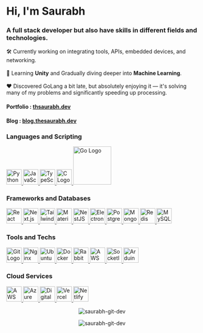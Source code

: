 <h1>Hi, I'm Saurabh</h1>
<h3>
A full stack developer but also have skills in different fields and technologies.
</h3>

🛠️ Currently working on integrating tools, APIs, embedded devices, and networking.
</br></br>
🌱 Learning **Unity** and Gradually diving deeper into **Machine Learning**.
</br></br>
❤️ Discovered GoLang a bit late, but absolutely enjoying it — it's solving many of my problems and significantly speeding up processing.
</br>

#### Portfolio : [thsaurabh.dev](https://thesaurabh.dev)
#### Blog      : [blog.thesaurabh.dev](https://thesaurabh.dev)

<p align="left">
</p>


<h3 align="left">Languages and Scripting</h3>
<a href="https://www.python.org/">
    <img src="https://www.thesaurabh.dev/images/python.png" alt="Python Logo" width="40">
</a>

<a href="https://developer.mozilla.org/en-US/docs/Web/JavaScript">
    <img src="https://www.thesaurabh.dev/images/javascript.png" alt="JavaScript Logo" width="40">
</a>

<a href="https://www.typescriptlang.org/">
    <img src="https://www.thesaurabh.dev/images/tech/typescript.png" alt="TypeScript Logo" width="40">
</a>

<a href="https://en.cppreference.com/w/c/language">
    <img src="https://www.thesaurabh.dev/images/clang.png" alt="C Logo" width="40">
</a>

<a href="https://go.dev/">
    <img src="https://go.dev/images/go-logo-blue.svg" alt="Go Logo" width="100">
</a>


<h3 align="left">Frameworks and Databases</h3>
<a href="https://reactjs.org/">
    <img src="https://www.thesaurabh.dev/images/react.png" alt="React Logo" width="40">
</a>

<a href="https://nextjs.org/">
    <img src="https://www.thesaurabh.dev/images/nextjs.png" alt="Next.js Logo" width="40">
</a>

<a href="https://tailwindcss.com/">
    <img src="https://www.thesaurabh.dev/images/tailwind.png" alt="TailwindCSS Logo" width="40">
</a>

<a href="https://mui.com/">
    <img src="https://www.thesaurabh.dev/images/materialui.png" alt="Material-UI Logo" width="40">
</a>

<a href="https://nestjs.com/">
    <img src="https://www.thesaurabh.dev/images/nestjs.png" alt="NestJS Logo" width="40">
</a>

<a href="https://www.electronjs.org/">
    <img src="https://www.thesaurabh.dev/images/electron.png" alt="Electron Logo" width="40">
</a>

<a href="https://www.postgresql.org/">
    <img src="https://www.thesaurabh.dev/images/postgres.png" alt="PostgreSQL Logo" width="40">
</a>

<a href="https://www.mongodb.com/">
    <img src="https://www.thesaurabh.dev/images/mongodb.png" alt="MongoDB Logo" width="40">
</a>

<a href="https://redis.io/">
    <img src="https://www.thesaurabh.dev/images/redis.png" alt="Redis Logo" width="40">
</a>

<a href="https://www.mysql.com/">
    <img src="https://www.thesaurabh.dev/images/mysql.png" alt="MySQL Logo" width="40">
</a>




<h3 align="left">Tools and Techs</h3>
<a href="https://git-scm.com/">
    <img src="https://www.thesaurabh.dev/images/git.png" alt="Git Logo" width="40">
</a>

<a href="https://nginx.org/">
    <img src="https://www.thesaurabh.dev/images/nginx.png" alt="Nginx Logo" width="40">
</a>

<a href="https://ubuntu.com/">
    <img src="https://www.thesaurabh.dev/images/ubuntu.png" alt="Ubuntu Logo" width="40">
</a>

<a href="https://www.docker.com/">
    <img src="https://www.thesaurabh.dev/images/docker.png" alt="Docker Logo" width="40">
</a>

<a href="https://www.rabbitmq.com/">
    <img src="https://www.thesaurabh.dev/images/rabbitmq.png" alt="RabbitMQ Logo" width="40">
</a>

<a href="https://aws.amazon.com/sqs/">
    <img src="https://www.thesaurabh.dev/images/sqs.png" alt="AWS SQS Logo" width="40">
</a>

<a href="https://socket.io/">
    <img src="https://www.thesaurabh.dev/images/socketio.png" alt="SocketIO Logo" width="40">
</a>

<a href="https://www.arduino.cc/">
    <img src="https://www.thesaurabh.dev/images/arduino.png" alt="Arduino Logo" width="40">
</a>



<h3 align="left">Cloud Services</h3>
<a href="https://aws.amazon.com/">
    <img src="https://www.thesaurabh.dev/images/aws.png" alt="AWS Logo" width="40">
</a>

<a href="https://azure.microsoft.com/">
    <img src="https://www.thesaurabh.dev/images/azure.png" alt="Azure Logo" width="40">
</a>

<a href="https://www.digitalocean.com/">
    <img src="https://www.thesaurabh.dev/images/digitalocean.png" alt="DigitalOcean Logo" width="40">
</a>

<a href="https://vercel.com/">
    <img src="https://www.thesaurabh.dev/images/vercel.png" alt="Vercel Logo" width="40">
</a>

<a href="https://www.netlify.com/">
    <img src="https://www.thesaurabh.dev/images/netlify.png" alt="Netlify Logo" width="40">
</a>


<p align="center"><img align="center" src="https://github-readme-stats.vercel.app/api/top-langs?username=saurabh-git-dev&show_icons=true&locale=en&layout=compact" alt="saurabh-git-dev" /></p>

<p align="center"><img align="center" src="https://github-readme-streak-stats.herokuapp.com/?user=saurabh-git-dev&" alt="saurabh-git-dev" /></p>

